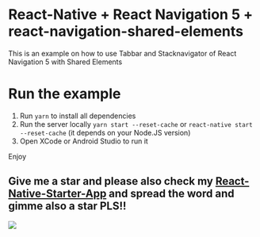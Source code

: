 # React-Native + React Navigation 5 + react-navigation-shared-elements

This is an example on how to use Tabbar and Stacknavigator of React Navigation 5 with Shared Elements

# Run the example

1. Run `yarn` to install all dependencies
2. Run the server locally `yarn start --reset-cache` or `react-native start --reset-cache` (it depends on your Node.JS version)
3. Open XCode or Android Studio to run it

Enjoy

## Give me a star and please also check my [React-Native-Starter-App](https://github.com/IronTony/react-native-starter-app) and spread the word and gimme also a star PLS!!

![](https://www.webbable.com/images/Screen-Recording-2020-05-17-at-0.gif)
